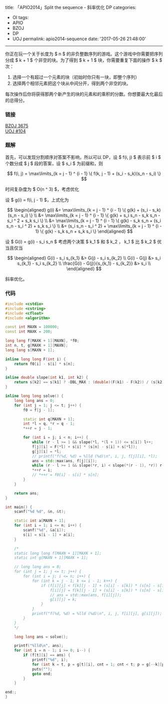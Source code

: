 title: 「APIO2014」Split the sequence - 斜率优化 DP
categories:
  - OI
tags:
  - APIO
  - BZOJ
  - DP
  - UOJ
permalink: apio2014-sequence
date: '2017-05-26 21:48:00'
---

你正在玩一个关于长度为 $ n $ 的非负整数序列的游戏。这个游戏中你需要把序列分成 $ k + 1 $ 个非空的块。为了得到 $ k + 1 $ 块，你需要重复下面的操作 $ k $ 次：

1. 选择一个有超过一个元素的块（初始时你只有一块，即整个序列）
2. 选择两个相邻元素把这个块从中间分开，得到两个非空的块。

每次操作后你将获得那两个新产生的块的元素和的乘积的分数。你想要最大化最后的总得分。

<!-- more -->

### 链接

[BZOJ 3675](http://www.lydsy.com/JudgeOnline/problem.php?id=3675)  
[UOJ #104](http://uoj.ac/problem/104)

### 题解

首先，可以发现分割顺序对答案不影响，所以可以 DP，设 $ f(i, j) $ 表示前 $ i $ 个数分成 $ j $ 段的答案，设 $ s_i $ 为前缀和，则

$$ f(i, j) = \max\limits_{k = j - 1} ^ {i - 1} \{ f(k, j - 1) + (s_i - s_k)(s_n - s_i) \} $$

时间复杂度为 $ O(n ^ 3) $，考虑优化

设 $ g(i) = f(i, j - 1) $，上式化为

$$ \begin{aligned} g(i) &= \max\limits_{k = j - 1} ^ {i - 1} \{ g(k) + (s_i - s_k)(s_n - s_i) \} \\ &= \max\limits_{k = j - 1} ^ {i - 1} \{ g(k) + s_i s_n - s_k s_n - s_i ^ 2 + s_k s_i \} \\ &= \max\limits_{k = j - 1} ^ {i - 1} \{ g(k) - s_k s_n + (s_i s_n - s_i ^ 2) + s_k s_i \} \\ &= (s_i s_n - s_i ^ 2) + \max\limits_{k = j - 1} ^ {i - 1} \{ g(k) - s_k s_n + s_k s_i \} \end{aligned} $$

设 $ G(i) = g(i) - s_i s_n $ 考虑两个决策 $ k_1 $ 和 $ k_2 $，$ k_1 $ 比 $ k_2 $ 优当且仅当

$$ \begin{aligned} G(i) - s_i s_{k_1} &> G(j) - s_i s_{k_2} \\ G(i) - G(j) &> s_i s_{k_1} - s_i s_{k_2} \\ \frac{G(i) - G(j)}{s_{k_1} - s_{k_2}} &> s_i \\ \end{aligned} $$

斜率优化。

### 代码

```cpp
#include <cstdio>
#include <cstring>
#include <cfloat>
#include <algorithm>

const int MAXN = 100000;
const int MAXK = 200;

long long f[MAXK + 1][MAXN], *f0;
int n, t, g[MAXK + 1][MAXN];
long long s[MAXN + 1];

inline long long F(int i) {
    return f0[i] - s[i] * s[n];
}

inline double slope(int k1, int k2) {
    return s[k2] == s[k1] ? -DBL_MAX : (double)(F(k1) - F(k2)) / (s[k2] - s[k1]);
}

inline long long solve() {
    long long ans = 0;
    for (int j = 1; j <= t; j++) {
        f0 = f[j - 1];

        static int q[MAXN + 1];
        int *l = q, *r = q - 1;
        *++r = j - 1;

        for (int i = j; i < n; i++) {
            while (r - l >= 1 && slope(*l, *(l + 1)) <= s[i]) l++;
            f[j][i] = F(*l) + s[i] * (s[n] - s[i] + s[*l]);
            g[j][i] = *l;
            // printf("f(%d, %d) = %lld (%d)\n", i, j, f[j][i], *l);
            ans = std::max(ans, f[j][i]);
            while (r - l >= 1 && slope(*r, i) < slope(*(r - 1), *r)) r--;
            *++r = i;
            // *++r = f0[i] - s[i] * s[n];
        }
    }

    return ans;
}

int main() {
    scanf("%d %d", &n, &t);

    static int a[MAXN + 1];
    for (int i = 1; i <= n; i++) {
        scanf("%d", &a[i]);
        s[i] = s[i - 1] + a[i];
    }

    /*
    static long long f[MAXN + 1][MAXK + 1];
    static int g[MAXN + 1][MAXK + 1];

    // long long ans = 0;
    for (int j = 1; j <= t; j++) {
        for (int i = j; i <= n; i++) {
            for (int k = j - 1; k <= i - 1; k++) {
                if (f[i][j] < f[k][j - 1] + (s[i] - s[k]) * (s[n] - s[i])) {
                    f[i][j] = f[k][j - 1] + (s[i] - s[k]) * (s[n] - s[i]);
                    // ans = std::max(ans, f[i][j]);
                    g[i][j] = k;
                }
            }
            printf("f(%d, %d) = %lld (%d)\n", i, j, f[i][j], g[i][j]);
        }
    }
    */

    long long ans = solve();

    printf("%lld\n", ans);
    for (int i = n - 1; i >= 0; i--) {
        if (f[t][i] == ans) {
            printf("%d", i);
            for (int k = t, p = g[t][i], cnt = 1; cnt < t; p = g[--k][p], cnt++) printf(" %d", p);
            puts("");
            goto end;
        }
    }

end:;
}
```